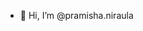 - 👋 Hi, I’m @pramisha.niraula

<!---
Clumsy2006/Clumsy2006 is a ✨ special ✨ repository because its `README.md` (this file) appears on your GitHub profile.
You can click the Preview link to take a look at your changes.
--->
